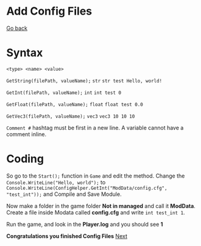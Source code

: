 # Add Config Files
[Go back](UnityModding.md)

# Syntax
`<type> <name> <value>`

`GetString(filePath, valueName);` `str` `str test Hello, world!`

`GetInt(filePath, valueName);` `int` `int test 0`

`GetFloat(filePath, valueName);` `float` `float test 0.0`

`GetVec3(filePath, valueName);` `vec3` `vec3 10 10 10`

`Comment #` hashtag must be first in a new line. A variable cannot have a comment inline.

# Coding
So go to the `Start();` function in `Game` and edit the method.
Change the `Console.WriteLine("Hello, world");` to `Console.WriteLine(ConfigHelper.GetInt("ModData/config.cfg", "test_int"));` and Compile and Save Module.

Now make a folder in the game folder **Not in managed** and call it **ModData**. Create a file inside Modata called **config.cfg** and write `int test_int 1`.

Run the game, and look in the **Player.log** and you should see **1**

**Congratulations you finished Config Files**
[Next](Config_Files.md)